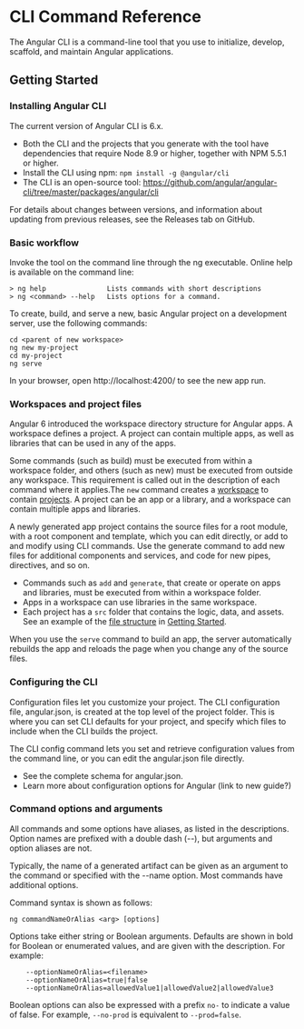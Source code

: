 <h1 class="no-toc">CLI Command Reference</h1>

The Angular CLI is a command-line tool that you use to initialize, develop, scaffold, and maintain Angular applications.

## Getting Started

### Installing Angular CLI

The current version of Angular CLI is 6.x.

* Both the CLI and the projects that you generate with the tool have dependencies that require Node 8.9 or higher, together with NPM 5.5.1 or higher.
* Install the CLI using npm:
  `npm install -g @angular/cli`
* The CLI is an open-source tool:
  https://github.com/angular/angular-cli/tree/master/packages/angular/cli

For details about changes between versions, and information about updating from previous releases, see the Releases tab on GitHub.

### Basic workflow

Invoke the tool on the command line through the ng executable. Online help is available on the command line:

```
> ng help               Lists commands with short descriptions
> ng <command> --help   Lists options for a command.
```

To create, build, and serve a new, basic Angular project on a development server, use the following commands:

```
cd <parent of new workspace>
ng new my-project
cd my-project
ng serve
```

In your browser, open http://localhost:4200/ to see the new app run.

### Workspaces and project files

Angular 6 introduced the workspace directory structure for Angular apps. A workspace defines a project. A project can contain multiple apps, as well as libraries that can be used in any of the apps.

Some commands (such as build) must be executed from within a workspace folder, and others (such as new) must be executed from outside any workspace. This requirement is called out in the description of each command where it applies.The `new` command creates a [workspace](guide/glossary#workspace) to contain [projects](guide/glossary#project). A project can be an app or a library, and a workspace can contain multiple apps and libraries.

A newly generated app project contains the source files for a root module, with a root component and template, which you can edit directly, or add to and modify using CLI commands. Use the generate command to add new files for additional components and services, and code for new pipes, directives, and so on.

* Commands such as `add` and `generate`, that create or operate on apps and libraries, must be executed from within a workspace folder.
* Apps in a workspace can use libraries in the same workspace.
* Each project has a `src` folder that contains the logic, data, and assets.
  See an example of the [file structure](guide/quickstart#project-file-review) in [Getting Started](guide/quickstart).

When you use the `serve` command to build an app, the server automatically rebuilds the app and reloads the page when you change any of the source files.

### Configuring the CLI

Configuration files let you customize your project. The CLI configuration file, angular.json, is created at the top level of the project folder. This is where you can set CLI defaults for your project, and specify which files to include when the CLI builds the project.

The CLI config command lets you set and retrieve configuration values from the command line, or you can edit the angular.json file directly.

* See the complete schema for angular.json.
* Learn more about configuration options for Angular (link to new guide?)

### Command options and arguments

All commands and some options have aliases, as listed in the descriptions. Option names are prefixed with a double dash (--), but arguments and option aliases are not.

Typically, the name of a generated artifact can be given as an argument to the command or specified with the --name option. Most commands have additional options.

Command syntax is shown as follows:

```
ng commandNameOrAlias <arg> [options]
```

Options take either string or Boolean arguments. Defaults are shown in bold for Boolean or enumerated values, and are given with the description. For example:

```
	--optionNameOrAlias=<filename>
	--optionNameOrAlias=true|false
	--optionNameOrAlias=allowedValue1|allowedValue2|allowedValue3
```

Boolean options can also be expressed with a prefix `no-`  to indicate a value of false. For example,  `--no-prod` is equivalent to `--prod=false`.